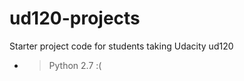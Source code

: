 ud120-projects
==============

Starter project code for students taking Udacity ud120


* > Python 2.7 :(
